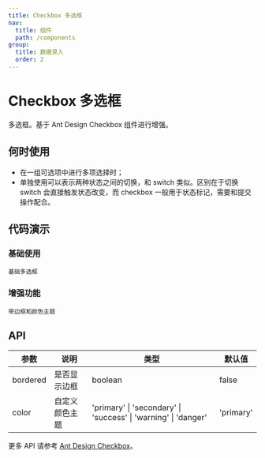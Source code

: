 ```yaml
---
title: Checkbox 多选框
nav:
  title: 组件
  path: /components
group:
  title: 数据录入
  order: 2
---
```


# Checkbox 多选框

多选框。基于 Ant Design Checkbox 组件进行增强。

## 何时使用

- 在一组可选项中进行多项选择时；
- 单独使用可以表示两种状态之间的切换，和 switch 类似。区别在于切换 switch 会直接触发状态改变，而 checkbox 一般用于状态标记，需要和提交操作配合。

## 代码演示

### 基础使用

<code src="./demos/basic.tsx">基础多选框</code>

### 增强功能

<code src="./demos/enhanced.tsx">带边框和颜色主题</code>

## API

| 参数 | 说明 | 类型 | 默认值 |
| --- | --- | --- | --- |
| bordered | 是否显示边框 | boolean | false |
| color | 自定义颜色主题 | 'primary' \| 'secondary' \| 'success' \| 'warning' \| 'danger' | 'primary' |

更多 API 请参考 [Ant Design Checkbox](https://ant.design/components/checkbox-cn#api)。